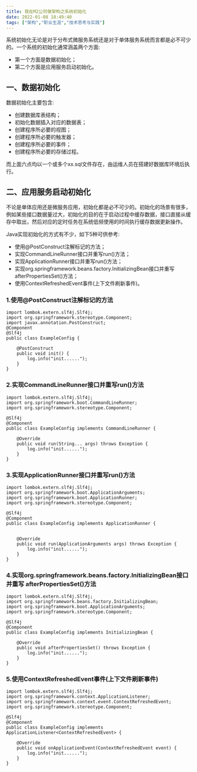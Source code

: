 ```yaml
---
title: 我在M2公司做架构之系统初始化
date: 2022-01-08 18:49:40
tags: ["架构","职业生涯","技术思考与实践"]
---
```


系统初始化无论是对于分布式微服务系统还是对于单体服务系统而言都是必不可少的。一个系统的初始化通常涵盖两个方面:

- 第一个方面是数据初始化；
- 第二个方面是应用服务启动初始化。

<!--more-->

## 一、数据初始化
数据初始化主要包含:

- 创建数据库表结构；
- 初始化数据插入对应的数据表；
- 创建程序所必要的视图；
- 创建程序所必要的触发器；
- 创建程序所必要的事件；
- 创建程序所必要的存储过程。


而上面六点均以一个或多个xx.sql文件存在，由运维人员在搭建好数据库环境后执行。

## 二、应用服务启动初始化
不论是单体应用还是微服务应用，初始化都是必不可少的。初始化的场景有很多，例如某些接口数据量过大，初始化的目的在于启动过程中缓存数据，接口直接从缓存中取出，然后对应的定时任务在系统低频使用的时间执行缓存数据更新操作。

Java实现初始化的方式有不少，如下5种可供参考:

- 使用@PostConstruct注解标记的方法；
- 实现CommandLineRunner接口并重写run()方法；
- 实现ApplicationRunner接口并重写run()方法；
- 实现org.springframework.beans.factory.InitializingBean接口并重写 afterPropertiesSet()方法；
- 使用ContextRefreshedEvent事件(上下文件刷新事件)。

### 1.使用@PostConstruct注解标记的方法
```
import lombok.extern.slf4j.Slf4j;
import org.springframework.stereotype.Component;
import javax.annotation.PostConstruct;
@Component
@Slf4j
public class ExampleConfig {

    @PostConstruct
    public void init() {
        log.info("init......");
    }
}
```

### 2.实现CommandLineRunner接口并重写run()方法
```
import lombok.extern.slf4j.Slf4j;
import org.springframework.boot.CommandLineRunner;
import org.springframework.stereotype.Component;

@Slf4j
@Component
public class ExampleConfig implements CommandLineRunner {

    @Override
    public void run(String... args) throws Exception {
        log.info("init......");
    }
}

```

### 3.实现ApplicationRunner接口并重写run()方法
```
import lombok.extern.slf4j.Slf4j;
import org.springframework.boot.ApplicationArguments;
import org.springframework.boot.ApplicationRunner;
import org.springframework.stereotype.Component;

@Slf4j
@Component
public class ExampleConfig implements ApplicationRunner {


    @Override
    public void run(ApplicationArguments args) throws Exception {
        log.info("init......");
    }
}

```

### 4.实现org.springframework.beans.factory.InitializingBean接口并重写 afterPropertiesSet()方法
```
import lombok.extern.slf4j.Slf4j;
import org.springframework.beans.factory.InitializingBean;
import org.springframework.boot.ApplicationArguments;
import org.springframework.stereotype.Component;

@Slf4j
@Component
public class ExampleConfig implements InitializingBean {
    
    @Override
    public void afterPropertiesSet() throws Exception {
        log.info("init......");
    }
}

```

### 5.使用ContextRefreshedEvent事件(上下文件刷新事件)
```
import lombok.extern.slf4j.Slf4j;
import org.springframework.context.ApplicationListener;
import org.springframework.context.event.ContextRefreshedEvent;
import org.springframework.stereotype.Component;

@Slf4j
@Component
public class ExampleConfig implements ApplicationListener<ContextRefreshedEvent> {

    @Override
    public void onApplicationEvent(ContextRefreshedEvent event) {
        log.info("init......");
    }
}

```